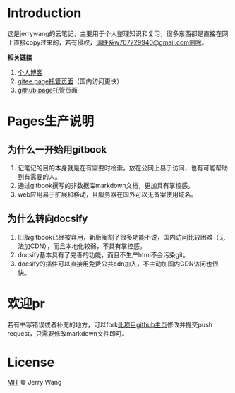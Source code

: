 # Introduction

这是jerrywang的云笔记，主要用于个人整理知识和复习，很多东西都是直接在网上直接copy过来的，若有侵权，请联系w767729940@gmail.com删除。

**相关链接**

1. [个人博客](https://jerrywang.top)
2. [gitee page托管页面](https://jerrywjy.gitee.io/jerrywang_note)（国内访问更快）
3. [github page托管页面](https://note.jerrywang.top)

# Pages生产说明

## 为什么一开始用gitbook

1. 记笔记的目的本身就是在有需要时检索，放在公网上易于访问，也有可能帮助到有需要的人。
2. 通过gitbook撰写的非数据库markdown文档，更加具有掌控感。
3. web应用易于扩展和移动，且服务器在国外可以无备案使用域名。

## 为什么转向docsify

1. 旧版gitbook已经被弃用，新版阉割了很多功能不说，国内访问比较困难（无法加CDN），而且本地化较弱，不具有掌控感。
2. docsify基本具有了完善的功能，而且不生产html不会污染git。
3. docsify的插件可以直接用免费公共cdn加入，不主动加国内CDN访问也很快。

# 欢迎pr

若有书写错误或者补充的地方，可以fork[此项目github主页](https://github.com/Jerrywang959/jerrywang_note)修改并提交push request，只需要修改markdown文件即可。

# License

[MIT](https://github.com/Jerrywang959/jerrywang_note/blob/master/LICENSE) © Jerry Wang
